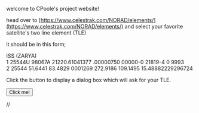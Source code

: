 welcome to CPoole's project website!

head over to [https://www.celestrak.com/NORAD/elements/](https://www.celestrak.com/NORAD/elements/) and select your favorite satellite's two line element (TLE)

it should be in this form;

ISS (ZARYA)             
1 25544U 98067A   21220.61041377  .00000750  00000-0  21819-4 0  9993  
2 25544  51.6441  83.4829 0001269 272.9186 109.1495 15.48882229296724

<p>Click the button to display a dialog box which will ask for your TLE.</p>

<button onclick="myFunction()">Click me!</button>

<p id="demo"></p>

//<script>
//function myFunction() {
//  var tle = window.prompt("Paste your TLE: ");
//  window.alert("Your TLE is " + tle);
//  
//  let str = tle;
//  const myArrLines = tle.split("\n");
//  
//  satelliteName = myArrLines[0];
//  
  //catalogNum = myArr[];
  //classification = myArr[];
  
//}
//</script>
<script src="script.js" type="text/javascript"></script>
